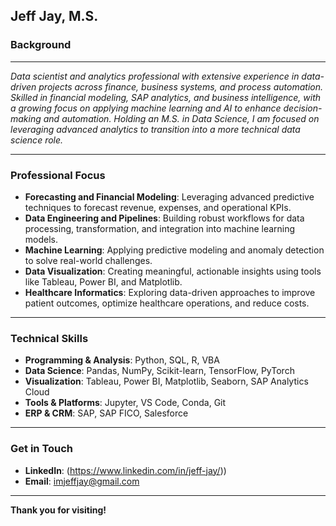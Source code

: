 ## Jeff Jay, M.S.



### Background
---
*Data scientist and analytics professional with extensive experience in data-driven projects across finance, business systems, and process automation. Skilled in financial modeling, SAP analytics, and business intelligence, with a growing focus on applying machine learning and AI to enhance decision-making and automation. Holding an M.S. in Data Science, I am focused on leveraging advanced analytics to transition into a more technical data science role.*

---
### **Professional Focus**
- **Forecasting and Financial Modeling**: Leveraging advanced predictive techniques to forecast revenue, expenses, and operational KPIs.
- **Data Engineering and Pipelines**: Building robust workflows for data processing, transformation, and integration into machine learning models.  
- **Machine Learning**: Applying predictive modeling and anomaly detection to solve real-world challenges.  
- **Data Visualization**: Creating meaningful, actionable insights using tools like Tableau, Power BI, and Matplotlib.
- **Healthcare Informatics**: Exploring data-driven approaches to improve patient outcomes, optimize healthcare operations, and reduce costs.

---

### **Technical Skills**
- **Programming & Analysis**: Python, SQL, R, VBA  
- **Data Science**: Pandas, NumPy, Scikit-learn, TensorFlow, PyTorch  
- **Visualization**: Tableau, Power BI, Matplotlib, Seaborn, SAP Analytics Cloud   
- **Tools & Platforms**: Jupyter, VS Code, Conda, Git
- **ERP & CRM**: SAP, SAP FICO, Salesforce

---

### **Get in Touch**
- **LinkedIn**: (https://www.linkedin.com/in/jeff-jay/))  
- **Email**: imjeffjay@gmail.com  

---

**Thank you for visiting!**

